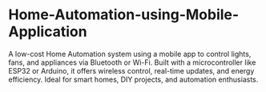 # Home-Automation-using-Mobile-Application
A low-cost Home Automation system using a mobile app to control lights, fans, and appliances via Bluetooth or Wi-Fi. Built with a microcontroller like ESP32 or Arduino, it offers wireless control, real-time updates, and energy efficiency. Ideal for smart homes, DIY projects, and automation enthusiasts.
